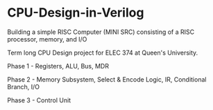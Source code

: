 # CPU-Design-in-Verilog

Building a simple RISC Computer (MINI SRC) consisting of a RISC processor, memory, and I/O

Term long CPU Design project for ELEC 374 at Queen's University.

Phase 1 - Registers, ALU, Bus, MDR

Phase 2 - Memory Subsystem, Select & Encode Logic, IR, Conditional Branch, I/O

Phase 3 - Control Unit
